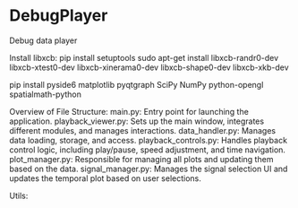 # DebugPlayer
Debug data player

Install libxcb:
pip install setuptools
sudo apt-get install libxcb-randr0-dev libxcb-xtest0-dev libxcb-xinerama0-dev libxcb-shape0-dev libxcb-xkb-dev

pip install pyside6 matplotlib pyqtgraph SciPy NumPy python-opengl spatialmath-python 


Overview of File Structure:
main.py: Entry point for launching the application.
playback_viewer.py: Sets up the main window, integrates different modules, and manages interactions.
data_handler.py: Manages data loading, storage, and access.
playback_controls.py: Handles playback control logic, including play/pause, speed adjustment, and time navigation.
plot_manager.py: Responsible for managing all plots and updating them based on the data.
signal_manager.py: Manages the signal selection UI and updates the temporal plot based on user selections.

Utils:
